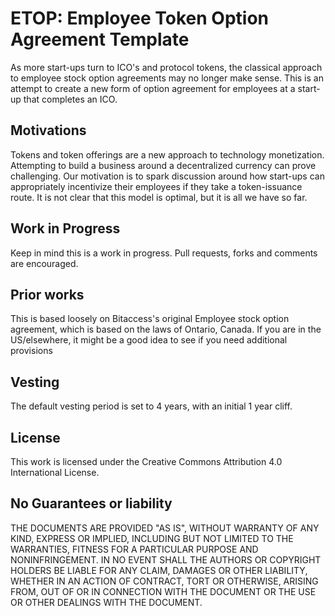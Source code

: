# ETOP: Employee Token Option Agreement Template

As more start-ups turn to ICO's and protocol tokens, the classical approach to employee stock option agreements may no longer make sense. This is an attempt to create a new form of option agreement for employees at a start-up that completes an ICO.

## Motivations

Tokens and token offerings are a new approach to technology monetization. Attempting to build a business around a decentralized currency can prove challenging. Our motivation is to spark discussion around how start-ups can appropriately incentivize their employees if they take a token-issuance route. It is not clear that this model is optimal, but it is all we have so far.

## Work in Progress

Keep in mind this is a work in progress. Pull requests, forks and comments are encouraged.

## Prior works

This is based loosely on Bitaccess's original Employee stock option agreement, which is based on the laws of Ontario, Canada. If you are in the US/elsewhere, it might be a good idea to see if you need additional provisions

## Vesting

The default vesting period is set to 4 years, with an initial 1 year cliff.

## License

This work is licensed under the Creative Commons Attribution 4.0 International License.

## No Guarantees or liability

THE DOCUMENTS ARE PROVIDED "AS IS", WITHOUT WARRANTY OF ANY KIND, EXPRESS OR IMPLIED, INCLUDING BUT NOT LIMITED TO THE WARRANTIES, FITNESS FOR A PARTICULAR PURPOSE AND NONINFRINGEMENT. IN NO EVENT SHALL THE AUTHORS OR COPYRIGHT HOLDERS BE LIABLE FOR ANY CLAIM, DAMAGES OR OTHER LIABILITY, WHETHER IN AN ACTION OF CONTRACT, TORT OR OTHERWISE, ARISING FROM, OUT OF OR IN CONNECTION WITH THE DOCUMENT OR THE USE OR OTHER DEALINGS WITH THE DOCUMENT.
